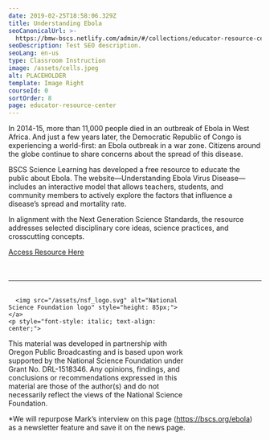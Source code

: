 ```yaml
---
date: 2019-02-25T18:58:06.329Z
title: Understanding Ebola
seoCanonicalUrl: >-
  https://bmw-bscs.netlify.com/admin/#/collections/educator-resource-center/understanding-ebola
seoDescription: Test SEO description.
seoLang: en-us
type: Classroom Instruction
image: /assets/cells.jpeg
alt: PLACEHOLDER
template: Image Right
courseId: 0
sortOrder: 8
page: educator-resource-center
---
```

In 2014-15, more than 11,000 people died in an outbreak of Ebola in West Africa. And just a few years later, the Democratic Republic of Congo is experiencing a world-first: an Ebola outbreak in a war zone. Citizens around the globe continue to share concerns about the spread of this disease. 

BSCS Science Learning has developed a free resource to educate the public about Ebola. The website—Understanding Ebola Virus Disease—includes an interactive model that allows teachers, students, and community members to actively explore the factors that influence a disease’s spread and mortality rate. 

In alignment with the Next Generation Science Standards, the resource addresses selected disciplinary core ideas, science practices, and crosscutting concepts. 

<a class="btn btn-outline-secondary" href="http://ebola.bscs.org/ /" target="_blank" rel="noopener noreferrer">Access Resource Here</a>

<hr style="margin-top: 3rem; margin-bottom: 2rem;" />
<div class="d-flex justify-content-center">
  <div style="width: 70%;">
    
      <img src="/assets/nsf_logo.svg" alt="National Science Foundation logo" style="height: 85px;">
    </a>
    <p style="font-style: italic; text-align: center;">
This material was developed in partnership with Oregon Public Broadcasting and is based upon work supported by the National Science Foundation under Grant No. DRL-1518346. Any opinions, findings, and conclusions or recommendations expressed in this material are those of the author(s) and do not necessarily reflect the views of the National Science Foundation.
    </p>
  </div>
</div>


\*We will repurpose Mark’s interview on this page (https://bscs.org/ebola) as a newsletter feature and save it on the news page.
